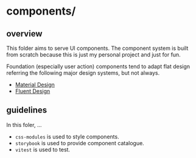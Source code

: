# components/

## overview

This folder aims to serve UI components.
The component system is built from scratch because this is just my personal project and just for fun.

Foundation (especially user action) components tend to adapt flat design referring the following major design systems, but not always.

* [Material Design](https://m3.material.io/)
* [Fluent Design](https://fluent2.microsoft.design/)

## guidelines

In this foler, ...

* `css-modules` is used to style components.
* `storybook` is used to provide component catalogue.
* `vitest` is used to test.
